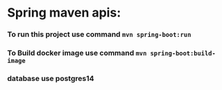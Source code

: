 # Spring maven apis:

### To run this project use command `mvn spring-boot:run`

### To Build docker image use command `mvn spring-boot:build-image`

### database use postgres14
